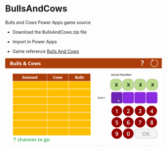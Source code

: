 # BullsAndCows
Bulls and Cows Power Apps  game source
* Download the BullsAndCows.zip file
* Import in Power Apps

* Game reference [Bulls And Cows](https://en.wikipedia.org/wiki/Bulls_and_Cows)



![BullsandCows](bullsncows.gif)
